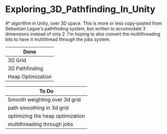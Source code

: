 # Exploring_3D_Pathfinding_In_Unity
 A* algorithm in Unity, over 3D space.
 This is more or less copy-pasted from Sebastian Lague's pathfinding system, but written to accomodate 3 dimensions instead of only 2. I'm hoping to also convert the multithreading bits to have it multithread through the jobs system.
 

 | Done |
| ------------- |
| 3D Grid | 
| 3D Pathfinding  |
|Heap Optimization|

|To Do|
|-----|
|Smooth weighting over 3d grid|
|path smoothing in 3d grid|
|optimizing the heap optimization|
|multithreading through jobs|
 
